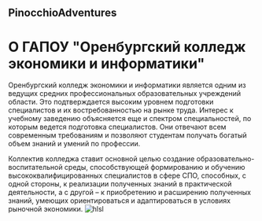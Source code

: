 ## PinocchioAdventures
# О ГАПОУ "Оренбургский колледж экономики и информатики"
Оренбургский колледж экономики и информатики является одним из ведущих средних профессиональных образовательных учреждений области. Это подтверждается высоким уровнем подготовки специалистов и их востребованностью на рынке труда. Интерес к учебному заведению объясняется еще и спектром специальностей, по которым ведется подготовка специалистов. Они отвечают всем современным требованиям и позволяют студентам получать богатый объем знаний и умений по профессии.

Коллектив колледжа ставит основной целью создание образовательно-воспитательной среды, способствующей формированию и обучению высококвалифицированных специалистов в сфере СПО, способных, с одной стороны, к реализации полученных знаний в практической деятельности, а с другой – к приобретению и расширению полученных знаний, умеющих ориентироваться и адаптироваться в условиях рыночной экономики.
![hlsl](https://upload.wikimedia.org/wikipedia/commons/thumb/3/32/HLSL-Examples-1.PNG/1280px-HLSL-Examples-1.PNG)
